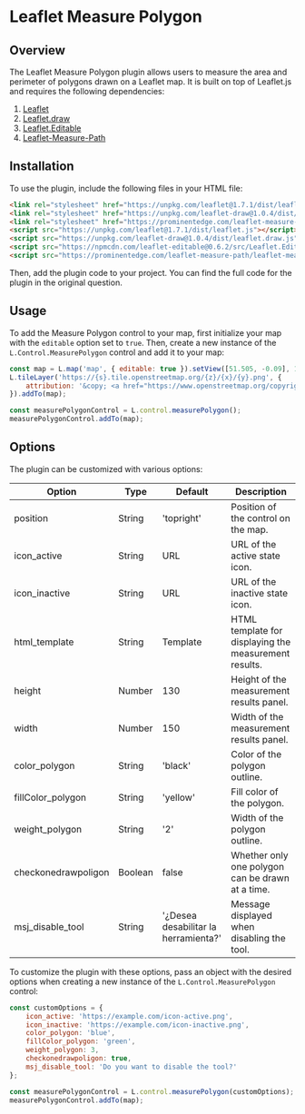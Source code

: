 # Leaflet Measure Polygon 

## Overview

The Leaflet Measure Polygon plugin allows users to measure the area and perimeter of polygons drawn on a Leaflet map. It is built on top of Leaflet.js and requires the following dependencies:

1. [Leaflet](https://unpkg.com/leaflet@1.7.1/dist/leaflet.js)
2. [Leaflet.draw](https://unpkg.com/leaflet-draw@1.0.4/dist/leaflet.draw.js)
3. [Leaflet.Editable](https://npmcdn.com/leaflet-editable@0.6.2/src/Leaflet.Editable.js)
4. [Leaflet-Measure-Path](https://prominentedge.com/leaflet-measure-path/leaflet-measure-path.js)

## Installation

To use the plugin, include the following files in your HTML file:

```html
<link rel="stylesheet" href="https://unpkg.com/leaflet@1.7.1/dist/leaflet.css" />
<link rel="stylesheet" href="https://unpkg.com/leaflet-draw@1.0.4/dist/leaflet.draw.css" />
<link rel="stylesheet" href="https://prominentedge.com/leaflet-measure-path/leaflet-measure-path.css" />
<script src="https://unpkg.com/leaflet@1.7.1/dist/leaflet.js"></script>
<script src="https://unpkg.com/leaflet-draw@1.0.4/dist/leaflet.draw.js"></script>
<script src="https://npmcdn.com/leaflet-editable@0.6.2/src/Leaflet.Editable.js" ></script>
<script src="https://prominentedge.com/leaflet-measure-path/leaflet-measure-path.js"></script>

```

Then, add the plugin code to your project. You can find the full code for the plugin in the original question.

## Usage

To add the Measure Polygon control to your map, first initialize your map with the `editable` option set to `true`. Then, create a new instance of the `L.Control.MeasurePolygon` control and add it to your map:

```javascript
const map = L.map('map', { editable: true }).setView([51.505, -0.09], 13);
L.tileLayer('https://{s}.tile.openstreetmap.org/{z}/{x}/{y}.png', {
    attribution: '&copy; <a href="https://www.openstreetmap.org/copyright">OpenStreetMap</a> contributors',
}).addTo(map);

const measurePolygonControl = L.control.measurePolygon();
measurePolygonControl.addTo(map);
```

## Options

The plugin can be customized with various options:

| Option | Type | Default | Description |
| --- | --- | --- | --- |
| position | String | 'topright' | Position of the control on the map. |
| icon_active | String | URL | URL of the active state icon. |
| icon_inactive | String | URL | URL of the inactive state icon. |
| html_template | String | Template | HTML template for displaying the measurement results. |
| height | Number | 130 | Height of the measurement results panel. |
| width | Number | 150 | Width of the measurement results panel. |
| color_polygon | String | 'black' | Color of the polygon outline. |
| fillColor_polygon | String | 'yellow' | Fill color of the polygon. |
| weight_polygon | String | '2' | Width of the polygon outline. |
| checkonedrawpoligon | Boolean | false | Whether only one polygon can be drawn at a time. |
| msj_disable_tool | String | '¿Desea desabilitar la herramienta?' | Message displayed when disabling the tool. |

To customize the plugin with these options, pass an object with the desired options when creating a new instance of the `L.Control.MeasurePolygon` control:

```javascript
const customOptions = {
    icon_active: 'https://example.com/icon-active.png',
    icon_inactive: 'https://example.com/icon-inactive.png',
    color_polygon: 'blue',
    fillColor_polygon: 'green',
    weight_polygon: 3,
    checkonedrawpoligon: true,
    msj_disable_tool: 'Do you want to disable the tool?'
};

const measurePolygonControl = L.control.measurePolygon(customOptions);
measurePolygonControl.addTo(map);
```

